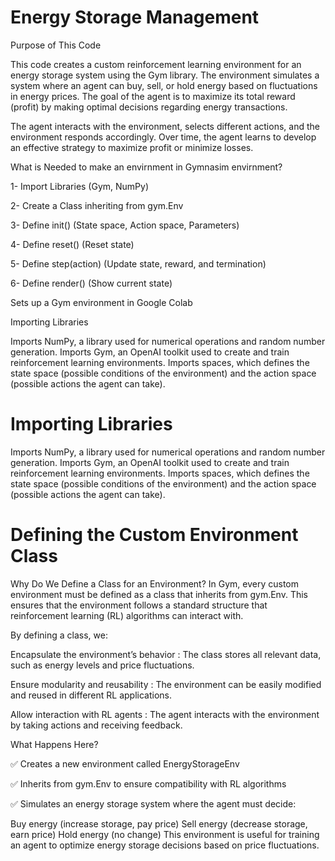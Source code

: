 # Energy Storage Management

Purpose of This Code

This code creates a custom reinforcement learning environment for an energy storage system using the Gym library. The environment simulates a system where an agent can buy, sell, or hold energy based on fluctuations in energy prices. The goal of the agent is to maximize its total reward (profit) by making optimal decisions regarding energy transactions.

The agent interacts with the environment, selects different actions, and the environment responds accordingly. Over time, the agent learns to develop an effective strategy to maximize profit or minimize losses.

What is Needed to make an envirnment in Gymnasim envirnment?

1- Import Libraries (Gym, NumPy)

2- Create a Class inheriting from gym.Env

3- Define init() (State space, Action space, Parameters)

4- Define reset() (Reset state)

5- Define step(action) (Update state, reward, and termination)

6- Define render() (Show current state)

Sets up a Gym environment in Google Colab

Importing Libraries

Imports NumPy, a library used for numerical operations and random number generation.
Imports Gym, an OpenAI toolkit used to create and train reinforcement learning environments.
Imports spaces, which defines the state space (possible conditions of the environment) and the action space (possible actions the agent can take).

# Importing Libraries

Imports NumPy, a library used for numerical operations and random number generation.
Imports Gym, an OpenAI toolkit used to create and train reinforcement learning environments.
Imports spaces, which defines the state space (possible conditions of the environment) and the action space (possible actions the agent can take).

# Defining the Custom Environment Class

Why Do We Define a Class for an Environment? In Gym, every custom environment must be defined as a class that inherits from gym.Env. This ensures that the environment follows a standard structure that reinforcement learning (RL) algorithms can interact with.

By defining a class, we:

Encapsulate the environment’s behavior : The class stores all relevant data, such as energy levels and price fluctuations.

Ensure modularity and reusability : The environment can be easily modified and reused in different RL applications.

Allow interaction with RL agents : The agent interacts with the environment by taking actions and receiving feedback.

What Happens Here?

✅ Creates a new environment called EnergyStorageEnv

✅ Inherits from gym.Env to ensure compatibility with RL algorithms

✅ Simulates an energy storage system where the agent must decide:

Buy energy (increase storage, pay price)
Sell energy (decrease storage, earn price)
Hold energy (no change) This environment is useful for training an agent to optimize energy storage decisions based on price fluctuations.